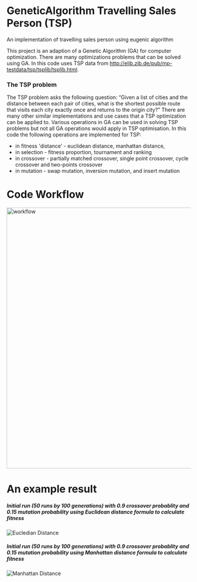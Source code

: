 # GeneticAlgorithm Travelling Sales Person (TSP)
An implementation of travelling sales person using eugenic algorithm

This project is an adaption of a Genetic Algorithm (GA) for computer optimization. There are many optimizations problems that can be solved using GA. In this code uses TSP data from http://elib.zib.de/pub/mp-testdata/tsp/tsplib/tsplib.html.  

### The TSP problem

The TSP problem asks the following question: “Given a list of cities and the distance between each pair of cities, what is the shortest possible route that visits each city exactly once and returns to the origin city?” There are many other similar implementations and use cases that a TSP optimization can be applied to. Various operations in GA can be used in solving TSP problems but not all GA operations would apply in TSP optimisation. In this code the following operations are implemented for TSP: 

*	in fitness 'distance' -  euclidean distance, manhattan distance, 
*	in selection - fitness proportion, tournament and ranking 
*	in crossover - partially matched crossover, single point crossover, cycle crossover and two-points crossover
*	in mutation - swap mutation, inversion mutation, and insert mutation

# Code Workflow
<img width="713" alt="workflow" src="https://user-images.githubusercontent.com/1595062/170859491-394ae557-b4ae-4a6a-8e20-6ab0d307e7bb.png">

# An example result

##### Initial run (50 runs by 100 generations) with 0.9 crossover probablity and 0.15 mutation probability using Euclidean distance formula to calculate fitness

![Eucledian Distance](https://user-images.githubusercontent.com/1595062/170859837-1b55cf7b-9534-4960-b796-09d9b7f536e6.png)

##### Initial run (50 runs by 100 generations) with 0.9 crossover probablity and 0.15 mutation probability using Manhattan distance formula to calculate fitness

![Manhattan Distance](https://user-images.githubusercontent.com/1595062/170859859-cbea1ca5-15a2-44df-8682-727f03ff5cf5.png)
